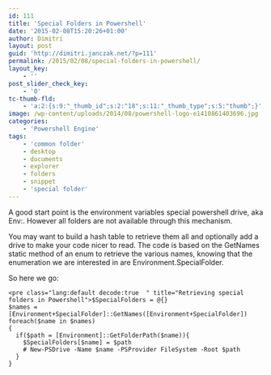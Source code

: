 ```yaml
---
id: 111
title: 'Special Folders in Powershell'
date: '2015-02-08T15:20:26+01:00'
author: Dimitri
layout: post
guid: 'http://dimitri.janczak.net/?p=111'
permalink: /2015/02/08/special-folders-in-powershell/
layout_key:
    - ''
post_slider_check_key:
    - '0'
tc-thumb-fld:
    - 'a:2:{s:9:"_thumb_id";s:2:"18";s:11:"_thumb_type";s:5:"thumb";}'
image: /wp-content/uploads/2014/08/powershell-logo-e1410861403696.jpg
categories:
    - 'Powershell Engine'
tags:
    - 'common folder'
    - desktop
    - documents
    - explorer
    - folders
    - snippet
    - 'special folder'
---
```


A good start point is the environment variables special powershell drive, aka Env:. However all folders are not available through this mechanism.

You may want to build a hash table to retrieve them all and optionally add a drive to make your code nicer to read. The code is based on the GetNames static method of an enum to retrieve the various names, knowing that the enumeration we are interested in are Environment.SpecialFolder.

So here we go:

```
<pre class="lang:default decode:true  " title="Retrieving special folders in Powershell">$SpecialFolders = @{}
$names = [Environment+SpecialFolder]::GetNames([Environment+SpecialFolder])
foreach($name in $names)
{
  if($path = [Environment]::GetFolderPath($name)){
    $SpecialFolders[$name] = $path
    # New-PSDrive -Name $name -PSProvider FileSystem -Root $path
  }
}
```